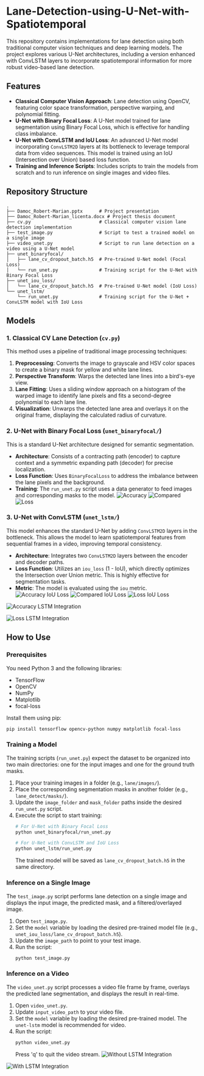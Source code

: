 # Lane-Detection-using-U-Net-with-Spatiotemporal


This repository contains implementations for lane detection using both traditional computer vision techniques and deep learning models. The project explores various U-Net architectures, including a version enhanced with ConvLSTM layers to incorporate spatiotemporal information for more robust video-based lane detection.

## Features

*   **Classical Computer Vision Approach**: Lane detection using OpenCV, featuring color space transformation, perspective warping, and polynomial fitting.
*   **U-Net with Binary Focal Loss**: A U-Net model trained for lane segmentation using Binary Focal Loss, which is effective for handling class imbalance.
*   **U-Net with ConvLSTM and IoU Loss**: An advanced U-Net model incorporating `ConvLSTM2D` layers at its bottleneck to leverage temporal data from video sequences. This model is trained using an IoU (Intersection over Union) based loss function.
*   **Training and Inference Scripts**: Includes scripts to train the models from scratch and to run inference on single images and video files.

## Repository Structure

```
.
├── Damoc_Robert-Marian.pptx      # Project presentation
├── Damoc_Robert-Marian_licenta.docx # Project thesis document
├── cv.py                         # Classical computer vision lane detection implementation
├── test_image.py                 # Script to test a trained model on a single image
├── video_unet.py                 # Script to run lane detection on a video using a U-Net model
├── unet_binaryfocal/
│   ├── lane_cv_dropout_batch.h5  # Pre-trained U-Net model (Focal Loss)
│   └── run_unet.py               # Training script for the U-Net with Binary Focal Loss
├── unet_iou_loss/
│   └── lane_cv_dropout_batch.h5  # Pre-trained U-Net model (IoU Loss)
└── unet_lstm/
    └── run_unet.py               # Training script for the U-Net + ConvLSTM model with IoU Loss
```

## Models

### 1. Classical CV Lane Detection (`cv.py`)
This method uses a pipeline of traditional image processing techniques:
1.  **Preprocessing**: Converts the image to grayscale and HSV color spaces to create a binary mask for yellow and white lane lines.
2.  **Perspective Transform**: Warps the detected lane lines into a bird's-eye view.
3.  **Lane Fitting**: Uses a sliding window approach on a histogram of the warped image to identify lane pixels and fits a second-degree polynomial to each lane line.
4.  **Visualization**: Unwarps the detected lane area and overlays it on the original frame, displaying the calculated radius of curvature.

### 2. U-Net with Binary Focal Loss (`unet_binaryfocal/`)
This is a standard U-Net architecture designed for semantic segmentation.
-   **Architecture**: Consists of a contracting path (encoder) to capture context and a symmetric expanding path (decoder) for precise localization.
-   **Loss Function**: Uses `BinaryFocalLoss` to address the imbalance between the lane pixels and the background.
-   **Training**: The `run_unet.py` script uses a data generator to feed images and corresponding masks to the model.
![Accuracy](<img width="640" height="480" alt="accuracy_plot_old" src="https://github.com/user-attachments/assets/65905bbd-3a0a-463b-9a96-c32a39d4193b" />
)
![Compared](<img width="892" height="198" alt="Picture1" src="https://github.com/user-attachments/assets/19bd1bd0-edb0-4ec7-83f2-4107568f7cc9" />
)
![Loss](<img width="640" height="480" alt="loss_plot_old" src="https://github.com/user-attachments/assets/bb103422-44d2-4d46-a567-f01b18250b58" />
)
### 3. U-Net with ConvLSTM (`unet_lstm/`)
This model enhances the standard U-Net by adding `ConvLSTM2D` layers in the bottleneck. This allows the model to learn spatiotemporal features from sequential frames in a video, improving temporal consistency.
-   **Architecture**: Integrates two `ConvLSTM2D` layers between the encoder and decoder paths.
-   **Loss Function**: Utilizes an `iou_loss` (1 - IoU), which directly optimizes the Intersection over Union metric. This is highly effective for segmentation tasks.
-   **Metric**: The model is evaluated using the `iou` metric.
![Accuracy IoU Loss]([[https://github.com/tograh/testrepository/3DTest.png](https://github.com/doilonar/Lane-Detection-using-U-Net-with-Spatiotemporal/blob/main/unet_binaryfocal/accuracy_plot_old.png)](https://github.com/doilonar/Lane-Detection-using-U-Net-with-Spatiotemporal/blob/main/unet_iou_loss/accuracy_plot_iou.png))
![Compared IoU Loss]([[[https://github.com/tograh/testrepository/3DTest.png](https://github.com/doilonar/Lane-Detection-using-U-Net-with-Spatiotemporal/blob/main/unet_binaryfocal/accuracy_plot_old.png)](https://github.com/doilonar/Lane-Detection-using-U-Net-with-Spatiotemporal/blob/main/unet_binaryfocal/Picture1.png)](https://github.com/doilonar/Lane-Detection-using-U-Net-with-Spatiotemporal/blob/main/unet_iou_loss/Picture2.png))
![Loss IoU Loss]([[[https://github.com/tograh/testrepository/3DTest.png](https://github.com/doilonar/Lane-Detection-using-U-Net-with-Spatiotemporal/blob/main/unet_binaryfocal/accuracy_plot_old.png)](https://github.com/doilonar/Lane-Detection-using-U-Net-with-Spatiotemporal/blob/main/unet_binaryfocal/loss_plot_old.png)](https://github.com/doilonar/Lane-Detection-using-U-Net-with-Spatiotemporal/blob/main/unet_iou_loss/loss_plot.png))

![Accuracy LSTM Integration]([[[https://github.com/tograh/testrepository/3DTest.png](https://github.com/doilonar/Lane-Detection-using-U-Net-with-Spatiotemporal/blob/main/unet_binaryfocal/accuracy_plot_old.png)](https://github.com/doilonar/Lane-Detection-using-U-Net-with-Spatiotemporal/blob/main/unet_iou_loss/accuracy_plot_iou.png)](https://github.com/doilonar/Lane-Detection-using-U-Net-with-Spatiotemporal/blob/main/unet_lstm/accuracy_plot.png))

![Loss LSTM Integration]([[[[https://github.com/tograh/testrepository/3DTest.png](https://github.com/doilonar/Lane-Detection-using-U-Net-with-Spatiotemporal/blob/main/unet_binaryfocal/accuracy_plot_old.png)](https://github.com/doilonar/Lane-Detection-using-U-Net-with-Spatiotemporal/blob/main/unet_binaryfocal/loss_plot_old.png)](https://github.com/doilonar/Lane-Detection-using-U-Net-with-Spatiotemporal/blob/main/unet_iou_loss/loss_plot.png)](https://github.com/doilonar/Lane-Detection-using-U-Net-with-Spatiotemporal/blob/main/unet_lstm/loss_plot.png))
## How to Use

### Prerequisites
You need Python 3 and the following libraries:
-   TensorFlow
-   OpenCV
-   NumPy
-   Matplotlib
-   focal-loss

Install them using pip:
```bash
pip install tensorflow opencv-python numpy matplotlib focal-loss
```

### Training a Model
The training scripts (`run_unet.py`) expect the dataset to be organized into two main directories: one for the input images and one for the ground truth masks.

1.  Place your training images in a folder (e.g., `lane/images/`).
2.  Place the corresponding segmentation masks in another folder (e.g., `lane_detect/masks/`).
3.  Update the `image_folder` and `mask_folder` paths inside the desired `run_unet.py` script.
4.  Execute the script to start training:
    ```bash
    # For U-Net with Binary Focal Loss
    python unet_binaryfocal/run_unet.py

    # For U-Net with ConvLSTM and IoU Loss
    python unet_lstm/run_unet.py
    ```
    The trained model will be saved as `lane_cv_dropout_batch.h5` in the same directory.

### Inference on a Single Image
The `test_image.py` script performs lane detection on a single image and displays the input image, the predicted mask, and a filtered/overlayed image.

1.  Open `test_image.py`.
2.  Set the `model` variable by loading the desired pre-trained model file (e.g., `unet_iou_loss/lane_cv_dropout_batch.h5`).
3.  Update the `image_path` to point to your test image.
4.  Run the script:
    ```bash
    python test_image.py
    ```

### Inference on a Video
The `video_unet.py` script processes a video file frame by frame, overlays the predicted lane segmentation, and displays the result in real-time.

1.  Open `video_unet.py`.
2.  Update `input_video_path` to your video file.
3.  Set the `model` variable by loading the desired pre-trained model. The `unet-lstm` model is recommended for video.
4.  Run the script:
    ```bash
    python video_unet.py
    ```
    Press 'q' to quit the video stream.
![Without LSTM Integration]([[[[https://github.com/tograh/testrepository/3DTest.png](https://github.com/doilonar/Lane-Detection-using-U-Net-with-Spatiotemporal/blob/main/unet_binaryfocal/accuracy_plot_old.png)](https://github.com/doilonar/Lane-Detection-using-U-Net-with-Spatiotemporal/blob/main/unet_iou_loss/accuracy_plot_iou.png)](https://github.com/doilonar/Lane-Detection-using-U-Net-with-Spatiotemporal/blob/main/unet_lstm/accuracy_plot.png)](https://github.com/doilonar/Lane-Detection-using-U-Net-with-Spatiotemporal/blob/main/unet_lstm/whitout_lstm.png))

![With LSTM Integration]([[[[[https://github.com/tograh/testrepository/3DTest.png](https://github.com/doilonar/Lane-Detection-using-U-Net-with-Spatiotemporal/blob/main/unet_binaryfocal/accuracy_plot_old.png)](https://github.com/doilonar/Lane-Detection-using-U-Net-with-Spatiotemporal/blob/main/unet_binaryfocal/loss_plot_old.png)](https://github.com/doilonar/Lane-Detection-using-U-Net-with-Spatiotemporal/blob/main/unet_iou_loss/loss_plot.png)](https://github.com/doilonar/Lane-Detection-using-U-Net-with-Spatiotemporal/blob/main/unet_lstm/loss_plot.png)](https://github.com/doilonar/Lane-Detection-using-U-Net-with-Spatiotemporal/blob/main/unet_lstm/withlstm.png))
